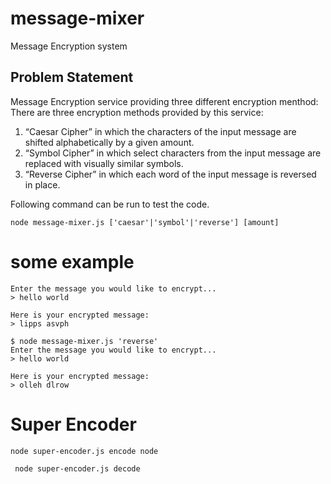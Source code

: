 # message-mixer
Message Encryption system 
## Problem Statement
Message Encryption service providing three different encryption menthod:
There are three encryption methods provided by this service:

1) “Caesar Cipher” in which the characters of the input message are shifted alphabetically by a given amount.
2) “Symbol Cipher” in which select characters from the input message are replaced with visually similar symbols.
3) “Reverse Cipher” in which each word of the input message is reversed in place.

Following command can be run to test the code.

```node message-mixer.js ['caesar'|'symbol'|'reverse'] [amount]```
# some example
``` $ node message-mixer.js caesar 4
Enter the message you would like to encrypt...
> hello world
 
Here is your encrypted message:
> lipps asvph
 
$ node message-mixer.js 'reverse'
Enter the message you would like to encrypt...
> hello world
 
Here is your encrypted message:
> olleh dlrow
````
# Super Encoder
``` node super-encoder.js encode node ``` 

``` node super-encoder.js decode```












